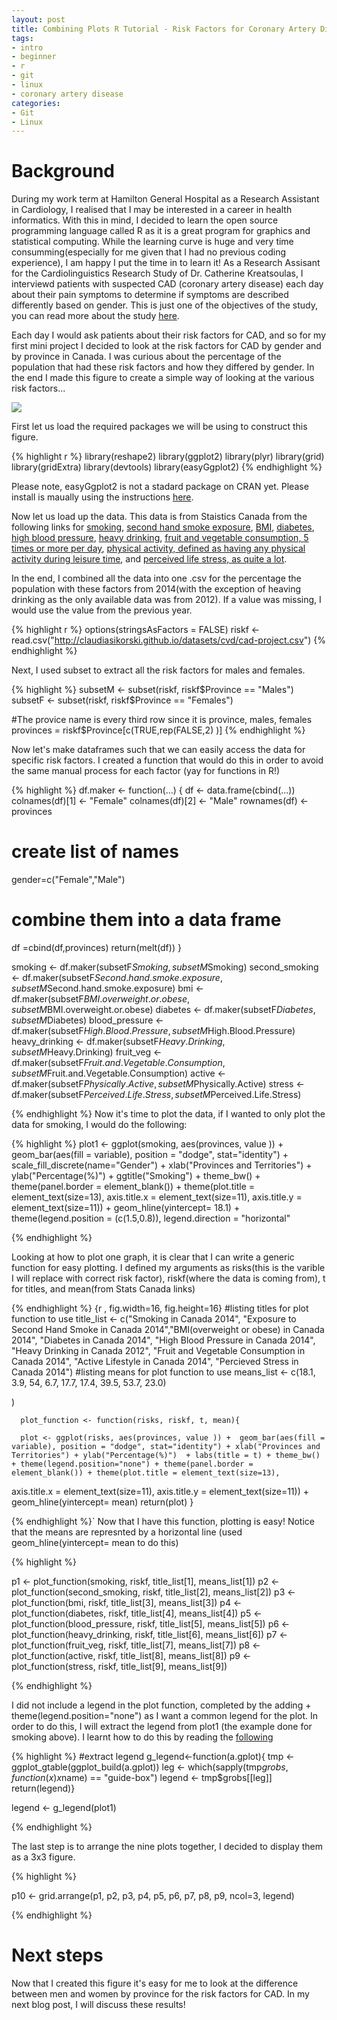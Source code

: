 ```yaml
---
layout: post
title: Combining Plots R Tutorial - Risk Factors for Coronary Artery Disease
tags:
- intro
- beginner
- r
- git
- linux
- coronary artery disease
categories:
- Git
- Linux
---
```



# Background

During my work term at Hamilton General Hospital as a Research Assistant in Cardiology, I realised that I may be interested in a career in health informatics. With this in mind, I decided to learn the open source programming language called R as it is a great program for graphics and statistical computing. While the learning curve is huge and very time consumming(especially for me given that I had no previous coding experience), I am happy I put the time in to learn it! As a Research Assisant for the Cardiolinguistics Research Study of Dr. Catherine Kreatsoulas, I interviewd patients with suspected CAD (coronary artery disease) each day about their pain symptoms to determine if symptoms are described differently based on gender. This is just one of the objectives of the study, you can read more about the study [here](http://claudiasikorski.github.io/pdfs/cardiolinguisticsprotocol.pdf). 

Each day I would ask patients about their risk factors for CAD, and so for my first mini project I decided to look at the risk factors for CAD by gender and by province in Canada. I was curious about the percentage of the population that had these risk factors and how they differed by gender. In the end I made this figure to create a simple way of looking at the various risk factors... 

![](/pdfs/cad-project.png)



First let us load the required packages we will be using to construct this figure.

{% highlight r %}
library(reshape2)
library(ggplot2)
library(plyr)
library(grid)
library(gridExtra)
library(devtools)
library(easyGgplot2) 
{% endhighlight %}

Please note, easyGgplot2 is not a stadard package on CRAN yet.  Please install is maually using the instructions [here](https://github.com/kassambara/easyGgplot2).


Now let us load up the data.  This data is from Staistics Canada from the following links for [smoking](http://www.statcan.gc.ca/tables-tableaux/sum-som/l01/cst01/health74b-eng.htm), [second hand smoke exposure](http://www.statcan.gc.ca/tables-tableaux/sum-som/l01/cst01/health96b-eng.htm), [BMI](http://www.statcan.gc.ca/tables-tableaux/sum-som/l01/cst01/health82b-eng.htm), [diabetes](http://www.statcan.gc.ca/tables-tableaux/sum-som/l01/cst01/health54b-eng.htm), [high blood pressure](http://www.statcan.gc.ca/tables-tableaux/sum-som/l01/cst01/health70a-eng.htm), [heavy drinking](http://www.statcan.gc.ca/tables-tableaux/sum-som/l01/cst01/health80b-eng.htm), [fruit and vegetable consumption, 5 times or more per day](http://www.statcan.gc.ca/tables-tableaux/sum-som/l01/cst01/health90b-eng.htm), [physical activity, defined as having any physical activity during leisure time](http://www.statcan.gc.ca/tables-tableaux/sum-som/l01/cst01/health78b-eng.htm), and [perceived life stress, as quite a lot](http://www.statcan.gc.ca/tables-tableaux/sum-som/l01/cst01/health107b-eng.htm). 

In the end, I combined all the data into one .csv for the percentage the population with these factors from 2014(with the exception of heaving drinking as the only available data was from 2012). If a value was missing, I would use the value from the previous year. 

{% highlight r %}
options(stringsAsFactors = FALSE)
riskf <- read.csv("http://claudiasikorski.github.io/datasets/cvd/cad-project.csv")
{% endhighlight %} 

Next, I used subset to extract all the risk factors for males and females. 

{% highlight %}
subsetM <- subset(riskf, riskf$Province == "Males")
subsetF <- subset(riskf, riskf$Province == "Females")

#The provice name is every third row since it is province, males, females
provinces = riskf$Province[c(TRUE,rep(FALSE,2) )] 
{% endhighlight %}

Now let's make dataframes such that we can easily access the data for specific risk factors. I created a function that would do this in order to avoid the same manual process for each factor (yay for functions in R!)

{% highlight %}
df.maker <- function(...) {
  df <- data.frame(cbind(...))
  colnames(df)[1] <- "Female"
  colnames(df)[2] <- "Male"
  rownames(df) <- provinces
  # create list of names
  gender=c("Female","Male")
  # combine them into a data frame
  df =cbind(df,provinces)
    return(melt(df))
}

smoking <- df.maker(subsetF$Smoking, subsetM$Smoking)
second_smoking <- df.maker(subsetF$Second.hand.smoke.exposure, subsetM$Second.hand.smoke.exposure)
bmi <- df.maker(subsetF$BMI.overweight.or.obese, subsetM$BMI.overweight.or.obese)
diabetes <- df.maker(subsetF$Diabetes, subsetM$Diabetes)
blood_pressure <- df.maker(subsetF$High.Blood.Pressure, subsetM$High.Blood.Pressure)
heavy_drinking <- df.maker(subsetF$Heavy.Drinking, subsetM$Heavy.Drinking)
fruit_veg <- df.maker(subsetF$Fruit.and.Vegetable.Consumption, subsetM$Fruit.and.Vegetable.Consumption)
active <- df.maker(subsetF$Physically.Active, subsetM$Physically.Active)
stress <- df.maker(subsetF$Perceived.Life.Stress, subsetM$Perceived.Life.Stress)

{% endhighlight %}
Now it's time to plot the data, if I wanted to only plot the data for smoking, I would do the following:

{% highlight %}
plot1 <- ggplot(smoking, aes(provinces, value )) +  geom_bar(aes(fill = variable), position = "dodge", stat="identity") + scale_fill_discrete(name="Gender") + xlab("Provinces and Territories") + ylab("Percentage(%)") + ggtitle("Smoking") + theme_bw() + theme(panel.border = element_blank()) + theme(plot.title = element_text(size=13),  axis.title.x = element_text(size=11), axis.title.y = element_text(size=11)) + geom_hline(yintercept= 18.1) + theme(legend.position = (c(1.5,0.8)), legend.direction = "horizontal"


{% endhighlight %}

Looking at how to plot one graph, it is clear that I can write a generic function for easy plotting. I defined my arguments as risks(this is the varible I will replace with correct risk factor), riskf(where the data is coming from), t for titles, and mean(from Stats Canada links)

{% endhighlight %}    {r , fig.width=16, fig.height=16}
      #listing titles for plot function to use
      title_list <- c("Smoking in Canada 2014", "Exposure to Second Hand Smoke in Canada 2014","BMI(overweight or obese) in Canada 2014", 
                "Diabetes in Canada 2014", "High Blood Pressure in Canada 2014", "Heavy Drinking in Canada 2012", 
                "Fruit and Vegetable Consumption in Canada 2014", "Active Lifestyle in Canada 2014", "Percieved Stress in Canada 2014")
      #listing means for plot function to use
      means_list <- c(18.1, 3.9, 54, 6.7, 17.7, 17.4, 39.5, 53.7, 23.0)

)

      plot_function <- function(risks, riskf, t, mean){
  
      plot <- ggplot(risks, aes(provinces, value )) +  geom_bar(aes(fill = variable), position = "dodge", stat="identity") + xlab("Provinces and Territories") + ylab("Percentage(%)")  + labs(title = t) + theme_bw() + theme(legend.position="none") + theme(panel.border = element_blank()) + theme(plot.title = element_text(size=13),
  axis.title.x = element_text(size=11), axis.title.y = element_text(size=11)) + geom_hline(yintercept= mean)
return(plot)
}

{% endhighlight %}`
Now that I have this function, plotting is easy! Notice that the means are represnted by a horizontal line (used geom_hline(yintercept= mean to do this)

{% highlight %}

p1 <- plot_function(smoking, riskf, title_list[1], means_list[1])
p2 <- plot_function(second_smoking, riskf, title_list[2], means_list[2])
p3 <- plot_function(bmi, riskf, title_list[3], means_list[3])
p4 <- plot_function(diabetes, riskf, title_list[4], means_list[4])
p5 <- plot_function(blood_pressure, riskf, title_list[5], means_list[5])
p6 <- plot_function(heavy_drinking, riskf, title_list[6], means_list[6])
p7 <- plot_function(fruit_veg, riskf, title_list[7], means_list[7])
p8 <- plot_function(active, riskf, title_list[8], means_list[8])
p9 <- plot_function(stress, riskf, title_list[9], means_list[9])

{% endhighlight %}

I did not include a legend in the plot function, completed by the adding + theme(legend.position="none") as I want a common legend for the plot. In order to do this, I will extract the legend from plot1 (the example done for smoking above). I learnt how to do this by reading the [following](https://github.com/hadley/ggplot2/wiki/Share-a-legend-between-two-ggplot2-graphs)

{% highlight %}
#extract legend
g_legend<-function(a.gplot){
  tmp <- ggplot_gtable(ggplot_build(a.gplot))
  leg <- which(sapply(tmp$grobs, function(x) x$name) == "guide-box")
  legend <- tmp$grobs[[leg]]
  return(legend)}

legend <- g_legend(plot1)

{% endhighlight %}

The last step is to arrange the nine plots together, I decided to display them as a 3x3 figure. 

{% highlight %}

p10 <- grid.arrange(p1, p2, p3, p4, p5, p6, p7, p8, p9, ncol=3, legend)

{% endhighlight %}

# Next steps

Now that I created this figure it's easy for me to look at the difference between men and women by province for the risk factors for CAD. In my next blog post, I will discuss these results!